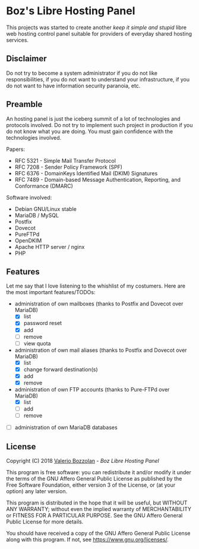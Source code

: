 # Boz's Libre Hosting Panel

This projects was started to create another _keep it simple and stupid_ libre web hosting control panel suitable for providers of everyday shared hosting services.

## Disclaimer

Do not try to become a system administrator if you do not like responsibilities, if you do not want to understand your infrastructure, if you do not want to have information security paranoia, etc.

## Preamble

An hosting panel is just the iceberg summit of a lot of technologies and protocols involved. Do not try to implement such project in production if you do not know what you are doing. You must gain confidence with the technologies involved.

Papers:
* RFC 5321 - Simple Mail Transfer Protocol
* RFC 7208 - Sender Policy Framework (SPF)
* RFC 6376 - DomainKeys Identified Mail (DKIM) Signatures
* RFC 7489 - Domain-based Message Authentication, Reporting, and Conformance (DMARC)

Software involved:
* Debian GNU/Linux stable
* MariaDB / MySQL
* Postfix
* Dovecot
* PureFTPd
* OpenDKIM
* Apache HTTP server / nginx
* PHP

## Features

Let me say that I love listening to the whishlist of my costumers. Here are the most important features/TODOs:

- administration of own mailboxes (thanks to Postfix and Dovecot over MariaDB)
	- [X] list
	- [X] password reset
	- [X] add
	- [ ] remove
	- [ ] view quota
- administration of own mail aliases (thanks to Postfix and Dovecot over MariaDB)
	- [X] list
	- [X] change forward destination(s)
	- [X] add
	- [X] remove
- administration of own FTP accounts (thanks to Pure-FTPd over MariaDB)
	- [X] list
	- [ ] add
	- [ ] remove
- [ ] administration of own MariaDB databases

## License

Copyright (C) 2018 [Valerio Bozzolan](https://boz.reyboz.it/) - _Boz Libre Hosting Panel_

This program is free software: you can redistribute it and/or modify it under the terms of the GNU Affero General Public License as published by the Free Software Foundation, either version 3 of the License, or (at your option) any later version.

This program is distributed in the hope that it will be useful, but WITHOUT ANY WARRANTY; without even the implied warranty of MERCHANTABILITY or FITNESS FOR A PARTICULAR PURPOSE.
See the GNU Affero General Public License for more details.

You should have received a copy of the GNU Affero General Public License along with this program. If not, see <https://www.gnu.org/licenses/>.
